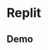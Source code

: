 # Replit

## Demo

<Replit user="FuckDoctors" repl="Java-Test" :darkmode="isDarkMode" />

<Replit user="FuckDoctors" repl="Java-Test" file="Main.java" :darkmode="isDarkMode" />

<Replit user="FuckDoctors" repl="Java-Test" click-to-load :darkmode="isDarkMode" />

<Replit link="https://replit.com/@FuckDoctors/Java-Test" :darkmode="isDarkMode" />

<Replit link="https://replit.com/@FuckDoctors/Java-Test#Main.java" :darkmode="isDarkMode" />

<script setup lang="ts">
import { useDarkMode } from "@vuepress/theme-default/client";

const isDarkMode = useDarkMode();
</script>
